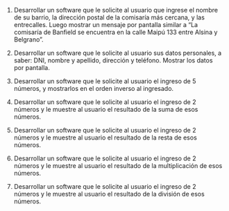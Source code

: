 1) Desarrollar un software que le solicite al usuario que ingrese el nombre de 
su barrio, la dirección postal de la comisaría más cercana, y las entrecalles. 
Luego mostrar un mensaje por pantalla similar a “La comisaría de Banfield se 
encuentra en la calle Maipú 133 entre Alsina y Belgrano”. 

2) Desarrollar un software que le solicite al usuario sus datos personales, 
a saber: DNI, nombre y apellido, dirección y teléfono. Mostrar los datos 
por pantalla.

3) Desarrollar un software que le solicite al usuario el ingreso de 5 números,
y mostrarlos en el orden inverso al ingresado.

4) Desarrollar un software que le solicite al usuario el ingreso de 2 números 
y le muestre al usuario el resultado de la suma de esos números.

5) Desarrollar un software que le solicite al usuario el ingreso de 2 números 
y le muestre al usuario el resultado de la resta de esos números.

6) Desarrollar un software que le solicite al usuario el ingreso de 2 números 
y le muestre al usuario el resultado de la multiplicación de esos números.

7) Desarrollar un software que le solicite al usuario el ingreso de 2 números 
y le muestre al usuario el resultado de la división de esos números.
